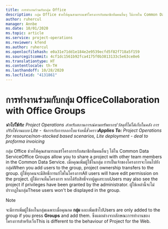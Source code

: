 ```yaml
---
title: การทำงานร่วมกับกลุ่ม Office
description: กลุ่ม Office ช่วยให้คุณสามารถแชร์โครงการกับสมาชิกทีมคนอื่นๆ ได้ภายใน Common Data Service
author: ruhercul
manager: Annbe
ms.date: 10/01/2020
ms.topic: article
ms.service: project-operations
ms.reviewer: kfend
ms.author: ruhercul
ms.openlocfilehash: e0a31e71dd1e184e2e9539ecfd5f82f718a5f159
ms.sourcegitcommit: 4cf1dc1561b92fca4175f0b3813133c5e63ce8e6
ms.translationtype: HT
ms.contentlocale: th-TH
ms.lasthandoff: 10/28/2020
ms.locfileid: "4131861"
---
```

# <a name="collaboration-with-office-groups"></a><span data-ttu-id="78f1e-103">การทำงานร่วมกับกลุ่ม Office</span><span class="sxs-lookup"><span data-stu-id="78f1e-103">Collaboration with Office Groups</span></span>

<span data-ttu-id="78f1e-104">_**นำไปใช้กับ:** Project Operations สำหรับสถานการณ์ตามทรัพยากร/วัสดุที่ไม่ได้เก็บในคลัง การปรับใช้งานแบบ Lite - จัดการกับการออกใบแจ้งหนี้ชั่วคราว_</span><span class="sxs-lookup"><span data-stu-id="78f1e-104">_**Applies To:** Project Operations for resource/non-stocked based scenarios, Lite deployment - deal to proforma invoicing_</span></span>

<span data-ttu-id="78f1e-105">กลุ่ม Office ช่วยให้คุณสามารถแชร์โครงการกับสมาชิกทีมคนอื่นๆ ได้ใน Common Data Service</span><span class="sxs-lookup"><span data-stu-id="78f1e-105">Office Groups allow you to share a project with other team members in the Common Data Service.</span></span> <span data-ttu-id="78f1e-106">เมื่อคุณเพิ่มผู้ใช้ในกลุ่ม การเป็นเจ้าของโครงการจะโอนไปยังกลุ่ม</span><span class="sxs-lookup"><span data-stu-id="78f1e-106">When you add users to the group, project ownership transfers to the group.</span></span> <span data-ttu-id="78f1e-107">ผู้ใช้ทุกคนจะมีสิทธิ์การแก้ไขในโครงการ</span><span class="sxs-lookup"><span data-stu-id="78f1e-107">All users will have edit permission on the project.</span></span> <span data-ttu-id="78f1e-108">ผู้ใช้อาจเห็นโครงการ หากได้รับสิทธิ์จากผู้ดูแลระบบ</span><span class="sxs-lookup"><span data-stu-id="78f1e-108">Users may also see the project if privileges have been granted by the administrator.</span></span> <span data-ttu-id="78f1e-109">ผู้ใช้เหล่านี้จะไม่ปรากฏในกลุ่ม</span><span class="sxs-lookup"><span data-stu-id="78f1e-109">These users won't be displayed in the group.</span></span>

> [!NOTE] 
> <span data-ttu-id="78f1e-110">จะมีการเพิ่มผู้ใช้ลงในกลุ่มเฉพาะเมื่อคุณกด **กลุ่ม** และเพิ่มเข้าไป</span><span class="sxs-lookup"><span data-stu-id="78f1e-110">Users are only added to the group if you press **Groups** and add them.</span></span> <span data-ttu-id="78f1e-111">ซึ่งแตกต่างจากลักษณะการทำงานของโครงการสำหรับเว็บ</span><span class="sxs-lookup"><span data-stu-id="78f1e-111">This is different to the behaviour of Project for the Web.</span></span> 

